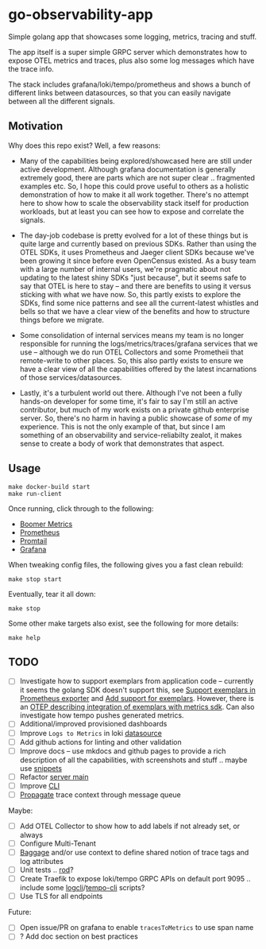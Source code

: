 # go-observability-app

Simple golang app that showcases some logging, metrics, tracing and stuff.

The app itself is a super simple GRPC server which demonstrates how to expose OTEL metrics and traces, plus also some log messages which
have the trace info.

The stack includes grafana/loki/tempo/prometheus and shows a bunch of different links between datasources, so that you can easily navigate
between all the different signals.

## Motivation

Why does this repo exist?  Well, a few reasons:

- Many of the capabilities being explored/showcased here are still under active development.  Although grafana documentation is generally
  extremely good, there are parts which are not super clear .. fragmented examples etc.  So, I hope this could prove useful to others as
  a holistic demonstration of how to make it all work together.  There's no attempt here to show how to scale the observability stack itself
  for production workloads, but at least you can see how to expose and correlate the signals.

- The day-job codebase is pretty evolved for a lot of these things but is quite large and currently based on previous SDKs.  Rather than
  using the OTEL SDKs, it uses Prometheus and Jaeger client SDKs because we've been growing it since before even OpenCensus existed. As a
  busy team with a large number of internal users, we're pragmatic about not updating to the latest shiny SDKs "just because", but it seems
  safe to say that OTEL is here to stay – and there are benefits to using it versus sticking with what we have now.  So, this partly exists
  to explore the SDKs, find some nice patterns and see all the current-latest whistles and bells so that we have a clear view of the
  benefits and how to structure things before we migrate.

- Some consolidation of internal services means my team is no longer responsible for running the logs/metrics/traces/grafana services that
  we use – although we do run OTEL Collectors and some Prometheii that remote-write to other places.  So, this also partly exists to ensure
  we have a clear view of all the capabilities offered by the latest incarnations of those services/datasources.

- Lastly, it's a turbulent world out there.  Although I've not been a fully hands-on developer for some time, it's fair to say I'm still an
  active contributor, but much of my work exists on a private github enterprise server.  So, there's no harm in having a public showcase of
  _some_ of my experience.  This is not the only example of that, but since I am something of an observability and service-reliabilty
  zealot, it makes sense to create a body of work that demonstrates that aspect.

## Usage

```plaintext
make docker-build start
make run-client
```

Once running, click through to the following:

- [Boomer Metrics](http://localhost:2223/metrics)
- [Prometheus](http://localhost:9090)
- [Promtail](http://localhost:9080)
- [Grafana](http://localhost:3000)

When tweaking config files, the following gives you a fast clean rebuild:

```plaintext
make stop start
```

Eventually, tear it all down:

```plaintext
make stop
```

Some other make targets also exist, see the following for more details:

```plaintext
make help
```

## TODO

- [ ] Investigate how to support exemplars from application code – currently it seems the golang SDK doesn't support this, see
  [Support exemplars in Prometheus exporter](https://github.com/open-telemetry/opentelemetry-go/issues/3163) and
  [Add support for exemplars](https://github.com/open-telemetry/opentelemetry-go/issues/559). However, there is an
  [OTEP describing integration of exemplars with metrics sdk](https://github.com/open-telemetry/oteps/pull/113). Can also investigate
  how tempo pushes generated metrics.
- [ ] Additional/improved provisioned dashboards
- [ ] Improve `Logs to Metrics` in loki [datasource](./docker/grafana-datasources.yml)
- [ ] Add github actions for linting and other validation
- [ ] Improve docs – use mkdocs and github pages to provide a rich description of all the capabilities, with screenshots and stuff .. maybe use [snippets](https://facelessuser.github.io/pymdown-extensions/extensions/snippets/)
- [ ] Refactor [server main](./cmd/boomer-server/main.go)
- [ ] Improve [CLI](./cmd/boomer-cli/main.go)
- [ ] [Propagate](https://pkg.go.dev/go.opentelemetry.io/otel@v1.21.0/propagation#TraceContext.Inject) trace context through message queue

Maybe:

- [ ] Add OTEL Collector to show how to add labels if not already set, or always
- [ ] Configure Multi-Tenant
- [ ] [Baggage](https://pkg.go.dev/go.opentelemetry.io/otel@v1.21.0/baggage) and/or use context to define
  shared notion of trace tags and log attributes
- [ ] Unit tests .. [rod](https://go-rod.github.io/#/)?
- [ ] Create Traefik to expose loki/tempo GRPC APIs on default port 9095 .. include some [logcli](https://grafana.com/docs/loki/latest/query/logcli/)/[tempo-cli](https://grafana.com/docs/tempo/latest/operations/tempo_cli/#search) scripts?
- [ ] Use TLS for all endpoints

Future:

- [ ] Open issue/PR on grafana to enable `tracesToMetrics` to use span name
- [ ] ? Add doc section on best practices
